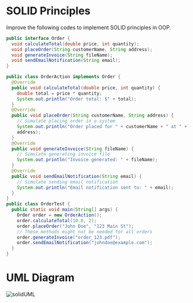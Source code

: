 # SOLID Principles 
Improve the following codes to implement SOLID principles in OOP.

```java
public interface Order {
  void calculateTotal(double price, int quantity);
  void placeOrder(String customerName, String address);
  void generateInvoice(String fileName);
  void sendEmailNotification(String email);
}

public class OrderAction implements Order {
  @Override
  public void calculateTotal(double price, int quantity) {
    double total = price * quantity;
    System.out.println("Order total: $" + total);
  }
  @Override
  public void placeOrder(String customerName, String address) {
    // Simulate placing order in a system
    System.out.println("Order placed for " + customerName + " at " +
    address);
  }
  @Override
  public void generateInvoice(String fileName) {
    // Simulate generating invoice file
    System.out.println("Invoice generated: " + fileName);
  }
  @Override
  public void sendEmailNotification(String email) {
    // Simulate sending email notification
    System.out.println("Email notification sent to: " + email);
  }
}
public class OrderTest {
  public static void main(String[] args) {
    Order order = new OrderAction();
    order.calculateTotal(10.0, 2);
    order.placeOrder("John Doe", "123 Main St");
    // These methods might not be needed for all orders
    order.generateInvoice("order_123.pdf");
    order.sendEmailNotification("johndoe@example.com");
  }
}
```

# UML Diagram
![solidUML](https://github.com/zakidasalla/SoftwareEngineering2_CourseProjects/assets/142433516/4e5030be-fcde-4e39-a134-842e3b453939)

